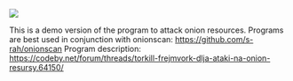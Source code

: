 ![](https://user-images.githubusercontent.com/41547877/43047597-4fffd468-8de2-11e8-8d92-a0d59b02bbb1.png)


This is a demo version of the program to attack onion resources. Programs are best used in conjunction with onionscan: https://github.com/s-rah/onionscan
Program description: https://codeby.net/forum/threads/torkill-frejmvork-dlja-ataki-na-onion-resursy.64150/
